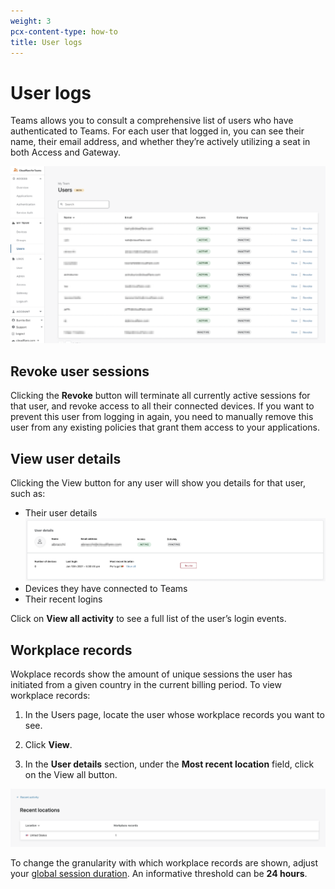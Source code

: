 ```yaml
---
weight: 3
pcx-content-type: how-to
title: User logs
---
```


# User logs

Teams allows you to consult a comprehensive list of users who have authenticated to Teams. For each user that logged in, you can see their name, their email address, and whether they’re actively utilizing a seat in both Access and Gateway.

![User list](../static/documentation/logs/user-list.png)

## Revoke user sessions

Clicking the **Revoke** button will terminate all currently active sessions for that user, and revoke access to all their connected devices. If you want to prevent this user from logging in again, you need to manually remove this user from any existing policies that grant them access to your applications.

## View user details

Clicking the View button for any user will show you details for that user, such as:

- Their user details
  ![User details](../static/documentation/logs/user-summary.png)
- Devices they have connected to Teams
- Their recent logins

Click on **View all activity** to see a full list of the user’s login events.

## Workplace records

Wokplace records show the amount of unique sessions the user has initiated from a given country in the current billing period. To view workplace records:

1.  In the Users page, locate the user whose workplace records you want to see.

2.  Click **View**.

3.  In the **User details** section, under the **Most recent location** field, click on the View all button.

![Workplace records](../static/documentation/logs/workplace-records.png)

To change the granularity with which workplace records are shown, adjust your [global session duration](/cloudflare-one/identity/users/session-management/#global-session-duration). An informative threshold can be **24 hours**.
